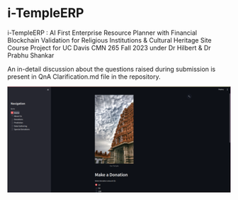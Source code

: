 # i-TempleERP

i-TempleERP : AI First Enterprise Resource Planner with Financial Blockchain Validation for Religious Institutions &amp; Cultural Heritage Site
Course Project for UC Davis CMN 265 Fall 2023 under Dr Hilbert & Dr Prabhu Shankar

An in-detail discussion about the questions raised during submission is present in QnA Clarification.md file in the repository.

![Alt text](streamlit-modern-frontend/streamlit-frontend.png)
